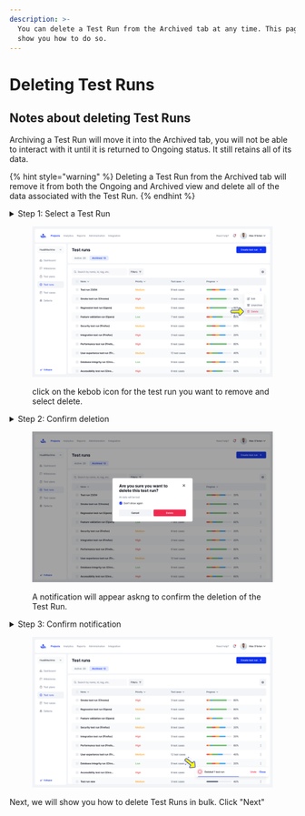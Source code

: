 ```yaml
---
description: >-
  You can delete a Test Run from the Archived tab at any time. This page will
  show you how to do so.
---
```


# Deleting Test Runs

## Notes about deleting Test Runs

Archiving a Test Run will move it into the Archived tab, you will not be able to interact with it until it is returned to Ongoing status. It still retains all of its data.&#x20;

{% hint style="warning" %}
Deleting a Test Run from the Archived tab will remove it from both the Ongoing and Archived view and delete all of the data associated with the Test Run.
{% endhint %}

<details>

<summary>Step 1: Select a Test Run</summary>

On the Test Runs page click on the kebob icon for the Test Run you want to delete. Then click "Delete"

</details>

<figure><img src="../../../../.gitbook/assets/Test runs - Archived - Delete.png" alt=""><figcaption><p>click on the kebob icon for the test run you want to remove and select delete.</p></figcaption></figure>

<details>

<summary>Step 2: Confirm deletion</summary>

A notification will appear asking to confirm the deletion of the Test Run. If you are deleting a Test Run from the Ongoing view, it will ask if you wish to archive the Test Run instead.&#x20;

</details>

<figure><img src="../../../../.gitbook/assets/Test runs - Archived - Delete-1.png" alt=""><figcaption><p>A notification will appear askng to confirm the deletion of the Test Run.</p></figcaption></figure>

<details>

<summary>Step 3: Confirm notification</summary>

A confirmation toaster will appear on the bottom right of the screen. You can undo the changes by clicking "Undo" or closing the notification.

</details>

<figure><img src="../../../../.gitbook/assets/Test runs - Archived - Delete-2.png" alt=""><figcaption></figcaption></figure>

Next, we will show you how to delete Test Runs in bulk. Click "Next"&#x20;
